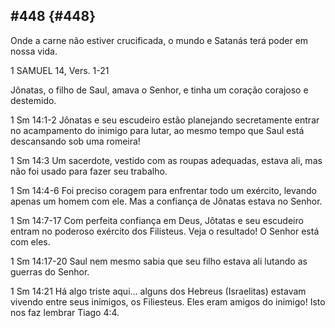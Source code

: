 ## #448 {#448}

Onde a carne não estiver crucificada, o mundo e Satanás terá poder em nossa vida.

1 SAMUEL 14, Vers. 1-21

Jônatas, o filho de Saul, amava o Senhor, e tinha um coração corajoso e destemido.

1 Sm 14:1-2 Jônatas e seu escudeiro estão planejando secretamente entrar no acampamento do inimigo para lutar, ao mesmo tempo que Saul está descansando sob uma romeira!

1 Sm 14:3 Um sacerdote, vestido com as roupas adequadas, estava ali, mas não foi usado para fazer seu trabalho.

1 Sm 14:4-6 Foi preciso coragem para enfrentar todo um exército, levando apenas um homem com ele. Mas a confiança de Jônatas estava no Senhor.

1 Sm 14:7-17 Com perfeita confiança em Deus, Jôtatas e seu escudeiro entram no poderoso exército dos Filisteus. Veja o resultado! O Senhor está com eles.

1 Sm 14:17-20 Saul nem mesmo sabia que seu filho estava ali lutando as guerras do Senhor.

1 Sm 14:21 Há algo triste aqui... alguns dos Hebreus (Israelitas) estavam vivendo entre seus inimigos, os Filiesteus. Eles eram amigos do inimigo! Isto nos faz lembrar Tiago 4:4.
